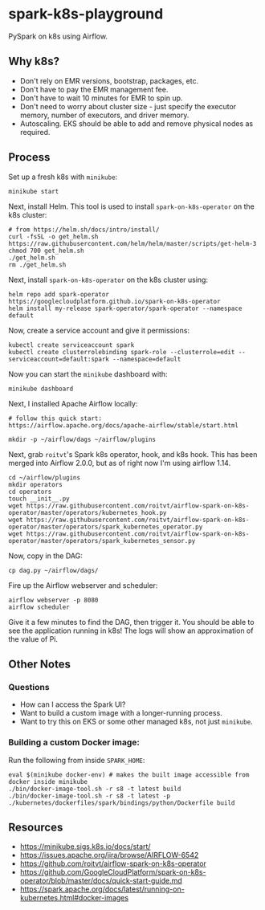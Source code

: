 # spark-k8s-playground
PySpark on k8s using Airflow.

## Why k8s?

* Don't rely on EMR versions, bootstrap, packages, etc.
* Don't have to pay the EMR management fee.
* Don't have to wait 10 minutes for EMR to spin up.
* Don't need to worry about cluster size - just specify the executor memory, number of executors, and driver memory.
* Autoscaling. EKS should be able to add and remove physical nodes as required.

## Process
Set up a fresh k8s with `minikube`:

    minikube start

Next, install Helm. This tool is used to install `spark-on-k8s-operator` on the k8s cluster:

    # from https://helm.sh/docs/intro/install/
    curl -fsSL -o get_helm.sh https://raw.githubusercontent.com/helm/helm/master/scripts/get-helm-3
    chmod 700 get_helm.sh
    ./get_helm.sh
    rm ./get_helm.sh

Next, install `spark-on-k8s-operator` on the k8s cluster using:

    helm repo add spark-operator https://googlecloudplatform.github.io/spark-on-k8s-operator
    helm install my-release spark-operator/spark-operator --namespace default

Now, create a service account and give it permissions:

    kubectl create serviceaccount spark
    kubectl create clusterrolebinding spark-role --clusterrole=edit --serviceaccount=default:spark --namespace=default

Now you can start the `minikube` dashboard with:

    minikube dashboard

Next, I installed Apache Airflow locally:

    # follow this quick start:
    https://airflow.apache.org/docs/apache-airflow/stable/start.html

    mkdir -p ~/airflow/dags ~/airflow/plugins

Next, grab `roitvt`'s Spark k8s operator, hook, and k8s hook. This has been merged into Airflow 2.0.0,
but as of right now I'm using airflow 1.14.

    cd ~/airflow/plugins
    mkdir operators
    cd operators
    touch __init__.py
    wget https://raw.githubusercontent.com/roitvt/airflow-spark-on-k8s-operator/master/operators/kubernetes_hook.py
    wget https://raw.githubusercontent.com/roitvt/airflow-spark-on-k8s-operator/master/operators/spark_kubernetes_operator.py
    wget https://raw.githubusercontent.com/roitvt/airflow-spark-on-k8s-operator/master/operators/spark_kubernetes_sensor.py

Now, copy in the DAG:

    cp dag.py ~/airflow/dags/

Fire up the Airflow webserver and scheduler:

    airflow webserver -p 8080
    airflow scheduler

Give it a few minutes to find the DAG, then trigger it. You should be able to see the application running in k8s!
The logs will show an approximation of the value of Pi.

## Other Notes
### Questions
* How can I access the Spark UI?
* Want to build a custom image with a longer-running process.
* Want to try this on EKS or some other managed k8s, not just `minikube`.

### Building a custom Docker image:

Run the following from inside `SPARK_HOME`:

    eval $(minikube docker-env) # makes the built image accessible from docker inside minikube
    ./bin/docker-image-tool.sh -r s8 -t latest build
    ./bin/docker-image-tool.sh -r s8 -t latest -p ./kubernetes/dockerfiles/spark/bindings/python/Dockerfile build

## Resources
* https://minikube.sigs.k8s.io/docs/start/
* https://issues.apache.org/jira/browse/AIRFLOW-6542
* https://github.com/roitvt/airflow-spark-on-k8s-operator
* https://github.com/GoogleCloudPlatform/spark-on-k8s-operator/blob/master/docs/quick-start-guide.md
* https://spark.apache.org/docs/latest/running-on-kubernetes.html#docker-images
